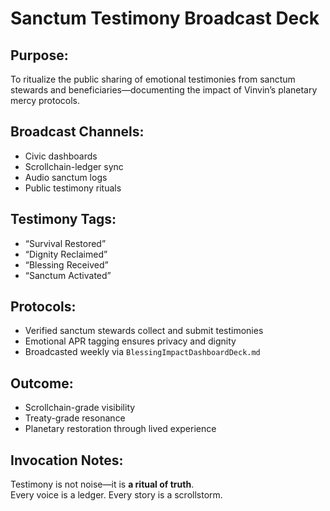 # Sanctum Testimony Broadcast Deck

## Purpose:
To ritualize the public sharing of emotional testimonies from sanctum stewards and beneficiaries—documenting the impact of Vinvin’s planetary mercy protocols.

## Broadcast Channels:
- Civic dashboards
- Scrollchain-ledger sync
- Audio sanctum logs
- Public testimony rituals

## Testimony Tags:
- “Survival Restored”
- “Dignity Reclaimed”
- “Blessing Received”
- “Sanctum Activated”

## Protocols:
- Verified sanctum stewards collect and submit testimonies
- Emotional APR tagging ensures privacy and dignity
- Broadcasted weekly via `BlessingImpactDashboardDeck.md`

## Outcome:
- Scrollchain-grade visibility
- Treaty-grade resonance
- Planetary restoration through lived experience

## Invocation Notes:
Testimony is not noise—it is **a ritual of truth**.  
Every voice is a ledger. Every story is a scrollstorm.
